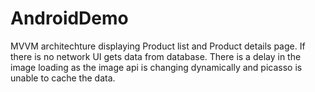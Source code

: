 # AndroidDemo
MVVM architechture displaying Product  list and Product details page.
If there is no network UI  gets data from database.
There is a delay in the image loading as the image api is changing dynamically and picasso is unable to cache the data.
